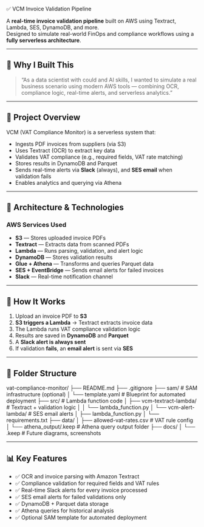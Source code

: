  ✅ VCM Invoice Validation Pipeline

A **real-time invoice validation pipeline** built on AWS using Textract, Lambda, SES, DynamoDB, and more.  
Designed to simulate real-world FinOps and compliance workflows using a **fully serverless architecture**.

---

## 🎯 Why I Built This

> “As a data scientist with could and AI skills, I wanted to simulate a real business scenario using modern AWS tools — combining OCR, compliance logic, real-time alerts, and serverless analytics.”

---

## 🧠 Project Overview

VCM (VAT Compliance Monitor) is a serverless system that:

- Ingests PDF invoices from suppliers (via S3)
- Uses Textract (OCR) to extract key data
- Validates VAT compliance (e.g., required fields, VAT rate matching)
- Stores results in DynamoDB and Parquet
- Sends real-time alerts via **Slack** (always), and **SES email** when validation fails
- Enables analytics and querying via Athena

---

## 🔧 Architecture & Technologies

### AWS Services Used

- **S3** — Stores uploaded invoice PDFs
- **Textract** — Extracts data from scanned PDFs
- **Lambda** — Runs parsing, validation, and alert logic
- **DynamoDB** — Stores validation results
- **Glue + Athena** — Transforms and queries Parquet data
- **SES + EventBridge** — Sends email alerts for failed invoices
- **Slack** — Real-time notification channel

---

## 🚀 How It Works

1. Upload an invoice PDF to **S3**
2. **S3 triggers a Lambda** → Textract extracts invoice data
3. The Lambda runs VAT compliance validation logic
4. Results are saved in **DynamoDB** and **Parquet**
5. A **Slack alert is always sent**  
6. If validation **fails**, an **email alert** is sent via **SES**

---

## 📂 Folder Structure

vat-compliance-monitor/
├── README.md
├── .gitignore
├── sam/ # SAM infrastructure (optional)
│ └── template.yaml # Blueprint for automated deployment
├── src/ # Lambda function code
│ ├── vcm-textract-lambda/ # Textract + validation logic
│ │ └── lambda_function.py
│ └── vcm-alert-lambda/ # SES email alerts
│ ├── lambda_function.py
│ └── requirements.txt
├── data/
│ ├── allowed-vat-rates.csv # VAT rule config
│ └── athena_output/.keep # Athena query output folder
├── docs/
│ └── .keep # Future diagrams, screenshots


---

## 📊 Key Features

- ✅ OCR and invoice parsing with Amazon Textract
- ✅ Compliance validation for required fields and VAT rules
- ✅ Real-time Slack alerts for every invoice processed
- ✅ SES email alerts for failed validations only
- ✅ DynamoDB + Parquet data storage
- ✅ Athena queries for historical analysis
- ✅ Optional SAM template for automated deployment


